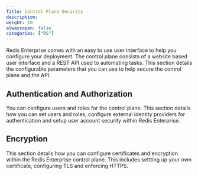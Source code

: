 ```yaml
---
Title: Control Plane Security
description:
weight: 10
alwaysopen: false
categories: ["RS"]
---
```

Redis Enterprise comes with an easy to use user interface to help you configure your deployment. The control plane consists of a website based user interface and a REST API used to automating tasks. This section details the configurable parameters that you can use to help secure the control plane and the API.


## Authentication and Authorization
You can configure users and roles for the control plane. This section details how you can set users and roles,  configure external identity providers for authentication and setup user account security within Redis Enterprise. 


## Encryption
This section details how you can configure certificates and encryption within the Redis Enterprise control plane. This includes settting up your own certificate, configuring TLS and enforcing HTTPS.
